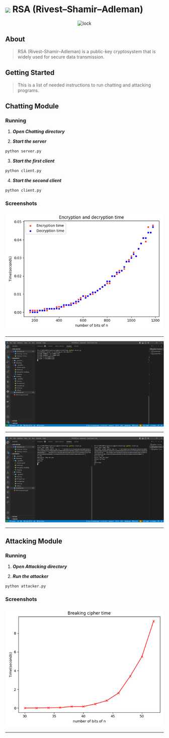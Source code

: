 <div align= >

# <img align=center width=75px  src="https://media.giphy.com/media/l0HlD85EypE2Fj3jy/giphy.gif"> RSA (Rivest–Shamir–Adleman)

<div align="center">
   <img src="https://media.giphy.com/media/077i6AULCXc0FKTj9s/giphy.gif" alt="lock">
   </div>

## About
> RSA (Rivest–Shamir–Adleman) is a public-key cryptosystem that is widely used for secure data
transmission.

## Getting Started
> This is a list of needed instructions to run chatting and attacking programs.

## Chatting Module
### Running
1. **_Open Chatting directory_**

2. **_Start the server_**
```sh
python server.py
```

3. **_Start the first client_**
```sh
python client.py
```

4. **_Start the second client_**
```sh
python client.py
```

### Screenshots
![image](./Screenshots/analysis.png)

<hr />

![image](./Screenshots/server.png)

<hr />

![image](./Screenshots/clients.png)

<hr />


## Attacking Module
### Running
1. **_Open Attacking directory_**

2. **_Run the attacker_**
```sh
python attacker.py
```

### Screenshots
![image](./Screenshots/img.png)

<hr />





